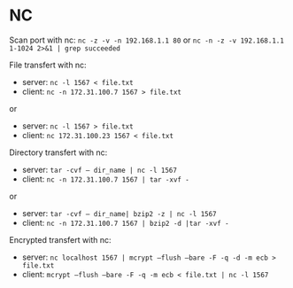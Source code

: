 NC
==

Scan port with nc: `nc -z -v -n 192.168.1.1 80`
                or `nc -n -z -v 192.168.1.1 1-1024 2>&1 | grep succeeded`

File transfert with nc:

 - server: `nc -l 1567 < file.txt`
 - client: `nc -n 172.31.100.7 1567 > file.txt`

or

 - server: `nc -l 1567 > file.txt`
 - client: `nc 172.31.100.23 1567 < file.txt`

Directory transfert with nc:

 - server: `tar -cvf – dir_name | nc -l 1567`
 - client: `nc -n 172.31.100.7 1567 | tar -xvf -`

or

 - server: `tar -cvf – dir_name| bzip2 -z | nc -l 1567`
 - client: `nc -n 172.31.100.7 1567 | bzip2 -d |tar -xvf -`

Encrypted transfert with nc:

 - server: `nc localhost 1567 | mcrypt –flush –bare -F -q -d -m ecb > file.txt`
 - client: `mcrypt –flush –bare -F -q -m ecb < file.txt | nc -l 1567`
